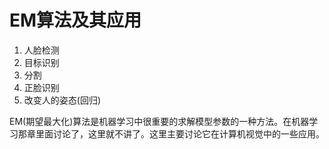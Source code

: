 # EM算法及其应用

1. 人脸检测
2. 目标识别
3. 分割
4. 正脸识别
5. 改变人的姿态\(回归\)  

EM\(期望最大化\)算法是机器学习中很重要的求解模型参数的一种方法。在机器学习那章里面讨论了，这里就不讲了。这里主要讨论它在计算机视觉中的一些应用。   




